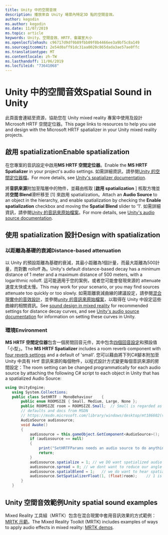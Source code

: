 ```yaml
---
title: Unity 中的空間音效
description: 播放來自 Unity 場景內特定3D 點的空間音效。
author: kegodin
ms.author: kegodin
ms.date: 11/07/2019
ms.topic: article
keywords: Unity、空間音效、HRTF、會議室大小
ms.openlocfilehash: c96717d9df9b89fbb09f0b4466ee3a9bf5c8a149
ms.sourcegitcommit: 2e54d0aff91dc31aa0020c865dada3ae57ae0ffc
ms.translationtype: MT
ms.contentlocale: zh-TW
ms.lasthandoff: 11/06/2019
ms.locfileid: "73641068"
---
```

# <a name="spatial-sound-in-unity"></a><span data-ttu-id="9f13b-104">Unity 中的空間音效</span><span class="sxs-lookup"><span data-stu-id="9f13b-104">Spatial Sound in Unity</span></span>

<span data-ttu-id="9f13b-105">此頁面會連結至資源，協助您在 Unity mixed reality 專案中使用及設計 Microsoft HRTF 空間定位器。</span><span class="sxs-lookup"><span data-stu-id="9f13b-105">This page links to resources to help you use and design with the Microsoft HRTF spatializer in your Unity mixed reality projects.</span></span>

## <a name="enable-spatialization"></a><span data-ttu-id="9f13b-106">啟用 spatialization</span><span class="sxs-lookup"><span data-stu-id="9f13b-106">Enable spatialization</span></span>

<span data-ttu-id="9f13b-107">在您專案的音訊設定中啟用**MS HRTF 空間定位器**。</span><span class="sxs-lookup"><span data-stu-id="9f13b-107">Enable the **MS HRTF Spatializer** in your project's audio settings.</span></span> <span data-ttu-id="9f13b-108">如需詳細資訊，請參閱[Unity 的空間定位器檔](https://docs.unity3d.com/Manual/VRAudioSpatializer.html)。</span><span class="sxs-lookup"><span data-stu-id="9f13b-108">For more details, see [Unity's spatializer documentation](https://docs.unity3d.com/Manual/VRAudioSpatializer.html).</span></span> 

<span data-ttu-id="9f13b-109">將**音訊來源**附加至階層中的物件，並藉由核取 [**啟用 spatialization** ] 核取方塊並將**空間 Blend**滑杆移至 [1] 來啟用 spatialization。</span><span class="sxs-lookup"><span data-stu-id="9f13b-109">Attach an **Audio Source** to an object in the hierarchy, and enable spatialization by checking the **Enable spatialization** checkbox and moving the **Spatial Blend** slider to '1'.</span></span> <span data-ttu-id="9f13b-110">如需詳細資訊，請參閱[Unity 的音訊來原始檔案](https://docs.unity3d.com/2019.3/Documentation/Manual/class-AudioSource.html)。</span><span class="sxs-lookup"><span data-stu-id="9f13b-110">For more details, see [Unity's audio source documentation](https://docs.unity3d.com/2019.3/Documentation/Manual/class-AudioSource.html).</span></span> 

## <a name="design-with-spatialization"></a><span data-ttu-id="9f13b-111">使用 spatialization 設計</span><span class="sxs-lookup"><span data-stu-id="9f13b-111">Design with spatialization</span></span>

### <a name="distance-based-attenuation"></a><span data-ttu-id="9f13b-112">以距離為基礎的衰減</span><span class="sxs-lookup"><span data-stu-id="9f13b-112">Distance-based attenuation</span></span>
<span data-ttu-id="9f13b-113">以 Unity 的預設距離為基礎的衰減，其最小距離為1個計量，而最大距離為500計量，而對數 rolloff 為。</span><span class="sxs-lookup"><span data-stu-id="9f13b-113">Unity's default distance-based decay has a minimum distance of 1 meter and a maximum distance of 500 meters, with a logarithmic rolloff.</span></span> <span data-ttu-id="9f13b-114">這可能適用于您的案例，或者您可能會發現來源的 attenuate 速度太快或太慢。</span><span class="sxs-lookup"><span data-stu-id="9f13b-114">This may work for your scenario, or you may find sources attenuate too quickly or too slowly.</span></span> <span data-ttu-id="9f13b-115">如需距離衰減曲線的建議設定，請參閱[混合現實中的音效設計](spatial-sound-design.md)，並參閱[unity 的音訊來原始檔案](https://docs.unity3d.com/2019.3/Documentation/Manual/class-AudioSource.html)，以取得在 Unity 中設定這些曲線的相關資訊。</span><span class="sxs-lookup"><span data-stu-id="9f13b-115">See [sound design in mixed reality](spatial-sound-design.md) for recommended settings for distance decay curves, and see [Unity's audio source documentation](https://docs.unity3d.com/2019.3/Documentation/Manual/class-AudioSource.html) for information on setting these curves in Unity.</span></span>

### <a name="environment"></a><span data-ttu-id="9f13b-116">環境</span><span class="sxs-lookup"><span data-stu-id="9f13b-116">Environment</span></span>
<span data-ttu-id="9f13b-117">**MS HRTF 空間定位器**包含一個房間回音元件，其中包含[四個回音設定](https://docs.microsoft.com/windows/win32/api/hrtfapoapi/ne-hrtfapoapi-hrtfenvironment)和預設值「小型」。</span><span class="sxs-lookup"><span data-stu-id="9f13b-117">The **MS HRTF Spatializer** includes a room reverb component with [four reverb settings](https://docs.microsoft.com/windows/win32/api/hrtfapoapi/ne-hrtfapoapi-hrtfenvironment) and a default of 'small'.</span></span> <span data-ttu-id="9f13b-118">您可以藉由將下列C#腳本附加至 Unity 中具有 Hrtf 音訊來源的每個物件，以程式設計方式變更每個音訊來源的房間設定：</span><span class="sxs-lookup"><span data-stu-id="9f13b-118">The room setting can be changed programmatically for each audio source by attaching the following C# script to each object in Unity that has a spatialized Audio Source:</span></span>

```cs
using UnityEngine;
   using System.Collections;
   public class SetHRTF : MonoBehaviour    {
       public enum ROOMSIZE { Small, Medium, Large, None };
       public ROOMSIZE room = ROOMSIZE.Small;  // Small is regarded as the "most average"
       // defaults and docs from MSDN
       // https://msdn.microsoft.com/library/windows/desktop/mt186602(v=vs.85).aspx
       AudioSource audiosource;
       void Awake()
       {
           audiosource = this.gameObject.GetComponent<AudioSource>();
           if (audiosource == null)
           {
               print("SetHRTFParams needs an audio source to do anything.");
               return;
           }
           audiosource.spatialize = 1; // we DO want spatialized audio
           audiosource.spread = 0; // we dont want to reduce our angle of hearing
           audiosource.spatialBlend = 1;   // we do want to hear spatialized audio
           audiosource.SetSpatializerFloat(1, (float)room);    // 1 is the roomsize param
       }
   }
```

## <a name="unity-spatial-sound-examples"></a><span data-ttu-id="9f13b-119">Unity 空間音效範例</span><span class="sxs-lookup"><span data-stu-id="9f13b-119">Unity spatial sound examples</span></span>
<span data-ttu-id="9f13b-120">Mixed Reality 工具組（MRTK）包含在混合現實中套用音訊效果的方式範例： [MRTK 示範](https://github.com/microsoft/MixedRealityToolkit-Unity/tree/mrtk_release/Assets/MixedRealityToolkit.Examples/Demos/Audio)。</span><span class="sxs-lookup"><span data-stu-id="9f13b-120">The Mixed Reality Toolkit (MRTK) includes examples of ways to apply audio effects in mixed reality: [MRTK demos](https://github.com/microsoft/MixedRealityToolkit-Unity/tree/mrtk_release/Assets/MixedRealityToolkit.Examples/Demos/Audio).</span></span>


